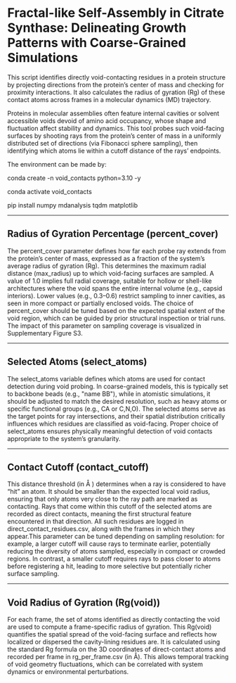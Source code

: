 # Fractal-like Self-Assembly in Citrate Synthase: Delineating Growth Patterns with Coarse-Grained Simulations

This script identifies directly void-contacting residues in a protein structure by projecting directions from the protein’s center of mass and checking for proximity interactions. It also calculates the radius of gyration (Rg) of these contact atoms across frames in a molecular dynamics (MD) trajectory.

Proteins in molecular assemblies often feature internal cavities or solvent accessible voids devoid of amino acid occupancy, whose shape and fluctuation affect stability and dynamics. This tool probes such void-facing surfaces by shooting rays from the protein’s center of mass in a uniformly distributed set of directions (via Fibonacci sphere sampling), then identifying which atoms lie within a cutoff distance of the rays’ endpoints.

The environment can be made by:

conda create -n void_contacts python=3.10 -y

conda activate void_contacts

pip install numpy mdanalysis tqdm matplotlib

--------------------------------------------
Radius of Gyration Percentage (percent_cover)
--------------------------------------------

The percent_cover parameter defines how far each probe ray extends from the protein’s center of mass, expressed as a fraction of the system’s average radius of gyration (Rg). This determines the maximum radial distance (max_radius) up to which void-facing surfaces are sampled. A value of 1.0 implies full radial coverage, suitable for hollow or shell-like architectures where the void spans the entire internal volume (e.g., capsid interiors). Lower values (e.g., 0.3–0.6) restrict sampling to inner cavities, as seen in more compact or partially enclosed voids. The choice of percent_cover should be tuned based on the expected spatial extent of the void region, which can be guided by prior structural inspection or trial runs. The impact of this parameter on sampling coverage is visualized in Supplementary Figure S3.

--------------------------------------------
Selected Atoms (select_atoms)
--------------------------------------------

The select_atoms variable defines which atoms are used for contact detection during void probing. In coarse-grained models, this is typically set to backbone beads (e.g., "name BB"), while in atomistic simulations, it should be adjusted to match the desired resolution, such as heavy atoms or specific functional groups (e.g., CA or C,N,O). The selected atoms serve as the target points for ray intersections, and their spatial distribution critically influences which residues are classified as void-facing. Proper choice of select_atoms ensures physically meaningful detection of void contacts appropriate to the system’s granularity.

--------------------------------------------
Contact Cutoff (contact_cutoff)
--------------------------------------------

This distance threshold (in Å ) determines when a ray is considered to have “hit” an atom. It should be smaller than the expected local void radius, ensuring that only atoms very close to the ray path are marked as contacting. Rays that come within this cutoff of the selected atoms are recorded as direct contacts, meaning the first structural feature encountered in that direction. All such residues are logged in direct_contact_residues.csv, along with the frames in which they appear.This parameter can be tuned depending on sampling resolution: for example, a larger cutoff will cause rays to terminate earlier, potentially reducing the diversity of atoms sampled, especially in compact or crowded regions. In contrast, a smaller cutoff requires rays to pass closer to atoms before registering a hit, leading to more selective but potentially richer surface sampling.

--------------------------------------------
Void Radius of Gyration (Rg(void))
--------------------------------------------

For each frame, the set of atoms identified as directly contacting the void are used to compute a frame-specific radius of gyration. This Rg(void) quantifies the spatial spread of the void-facing surface and reflects how localized or dispersed the cavity-lining residues are. It is calculated using the standard Rg formula on the 3D coordinates of direct-contact atoms and recorded per frame in rg_per_frame.csv (in Å). This allows temporal tracking of void geometry fluctuations, which can be correlated with system dynamics or environmental perturbations.
